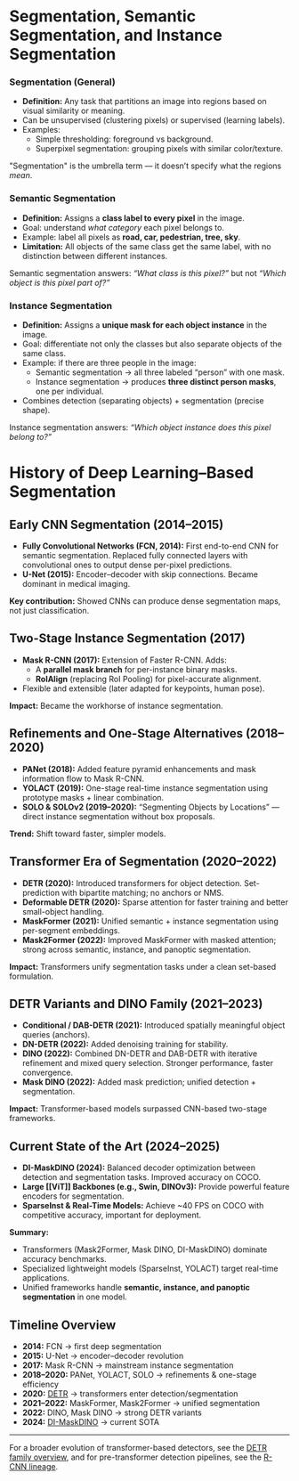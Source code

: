 # Segmentation, Semantic Segmentation, and Instance Segmentation

### Segmentation (General)
- **Definition:** Any task that partitions an image into regions based on visual similarity or meaning.
- Can be unsupervised (clustering pixels) or supervised (learning labels).
- Examples:
  - Simple thresholding: foreground vs background.
  - Superpixel segmentation: grouping pixels with similar color/texture.

"Segmentation" is the umbrella term — it doesn’t specify what the regions *mean*.
### Semantic Segmentation
- **Definition:** Assigns a **class label to every pixel** in the image.
- Goal: understand *what category* each pixel belongs to.
- Example: label all pixels as **road, car, pedestrian, tree, sky**.
- **Limitation:** All objects of the same class get the same label, with no distinction between different instances.

Semantic segmentation answers: *“What class is this pixel?”* but not *“Which object is this pixel part of?”*
### Instance Segmentation
- **Definition:** Assigns a **unique mask for each object instance** in the image.
- Goal: differentiate not only the classes but also separate objects of the same class.
- Example: if there are three people in the image:
  - Semantic segmentation → all three labeled “person” with one mask.
  - Instance segmentation → produces **three distinct person masks**, one per individual.
- Combines detection (separating objects) + segmentation (precise shape).

Instance segmentation answers: *“Which object instance does this pixel belong to?”*
# History of Deep Learning–Based Segmentation
## Early CNN Segmentation (2014–2015)
- **Fully Convolutional Networks (FCN, 2014):** First end-to-end CNN for semantic segmentation. Replaced fully connected layers with convolutional ones to output dense per-pixel predictions.
- **U-Net (2015):** Encoder–decoder with skip connections. Became dominant in medical imaging.

**Key contribution:** Showed CNNs can produce dense segmentation maps, not just classification.
## Two-Stage Instance Segmentation (2017)
- **Mask R-CNN (2017):** Extension of Faster R-CNN. Adds:
  - A **parallel mask branch** for per-instance binary masks.
  - **RoIAlign** (replacing RoI Pooling) for pixel-accurate alignment.
- Flexible and extensible (later adapted for keypoints, human pose).

**Impact:** Became the workhorse of instance segmentation.
## Refinements and One-Stage Alternatives (2018–2020)
- **PANet (2018):** Added feature pyramid enhancements and mask information flow to Mask R-CNN.
- **YOLACT (2019):** One-stage real-time instance segmentation using prototype masks + linear combination.
- **SOLO & SOLOv2 (2019–2020):** “Segmenting Objects by Locations” — direct instance segmentation without box proposals.

**Trend:** Shift toward faster, simpler models.
## Transformer Era of Segmentation (2020–2022)
- **DETR (2020):** Introduced transformers for object detection. Set-prediction with bipartite matching; no anchors or NMS.
- **Deformable DETR (2020):** Sparse attention for faster training and better small-object handling.
- **MaskFormer (2021):** Unified semantic + instance segmentation using per-segment embeddings.
- **Mask2Former (2022):** Improved MaskFormer with masked attention; strong across semantic, instance, and panoptic segmentation.

**Impact:** Transformers unify segmentation tasks under a clean set-based formulation.
## DETR Variants and DINO Family (2021–2023)
- **Conditional / DAB-DETR (2021):** Introduced spatially meaningful object queries (anchors).
- **DN-DETR (2022):** Added denoising training for stability.
- **DINO (2022):** Combined DN-DETR and DAB-DETR with iterative refinement and mixed query selection. Stronger performance, faster convergence.
- **Mask DINO (2022):** Added mask prediction; unified detection + segmentation.

**Impact:** Transformer-based models surpassed CNN-based two-stage frameworks.
## Current State of the Art (2024–2025)
- **DI-MaskDINO (2024):** Balanced decoder optimization between detection and segmentation tasks. Improved accuracy on COCO.
- **Large [[ViT]] Backbones (e.g., Swin, DINOv3):** Provide powerful feature encoders for segmentation.
- **SparseInst & Real-Time Models:** Achieve ~40 FPS on COCO with competitive accuracy, important for deployment.

**Summary:**
- Transformers (Mask2Former, Mask DINO, DI-MaskDINO) dominate accuracy benchmarks.
- Specialized lightweight models (SparseInst, YOLACT) target real-time applications.
- Unified frameworks handle **semantic, instance, and panoptic segmentation** in one model.
## Timeline Overview
- **2014:** FCN → first deep segmentation  
- **2015:** U-Net → encoder–decoder revolution  
- **2017:** Mask R-CNN → mainstream instance segmentation  
- **2018–2020:** PANet, YOLACT, SOLO → refinements & one-stage efficiency  
- **2020:** [DETR](detr.md) → transformers enter detection/segmentation  
- **2021–2022:** MaskFormer, Mask2Former → unified segmentation  
- **2022:** DINO, Mask DINO → strong DETR variants  
- **2024:** [DI-MaskDINO](di-mask-dino.md) → current SOTA  

---

For a broader evolution of transformer-based detectors, see the [DETR family overview](detr-family.md), and for pre-transformer detection pipelines, see the [R-CNN lineage](rcnn-lineage.md).

